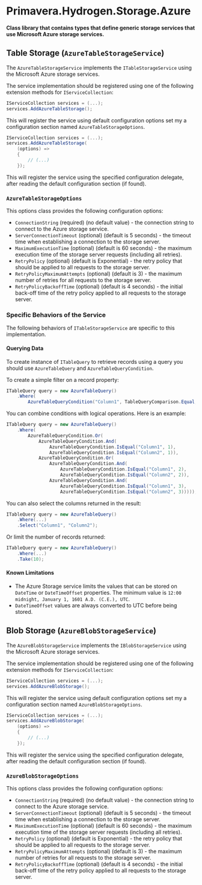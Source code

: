 # Primavera.Hydrogen.Storage.Azure

**Class library that contains types that define generic storage services that use Microsoft Azure storage services.**

## Table Storage (`AzureTableStorageService`)

The `AzureTableStorageService` implements the `ITableStorageService` using the Microsoft Azure storage services.

The service implementation should be registered using one of the following extension methods for `IServiceCollection`:

```csharp
IServiceCollection services = (...);
services.AddAzureTableStorage();
```

This will register the service using default configuration options set my a configuration section named `AzureTableStorageOptions`.

```csharp
IServiceCollection services = (...);
services.AddAzureTableStorage(
    (options) =>
    {
        // (...)
    });
```

This will register the service using the specified configuration delegate, after reading the default configuration section (if found).

### `AzureTableStorageOptions`

This options class provides the following configuration options:

- `ConnectionString` (required) (no default value) - the connection string to connect to the Azure storage service.
- `ServerConnectionTimeout` (optional) (default is 5 seconds) - the timeout time when establishing a connection to the storage server.
- `MaximumExecutionTime` (optional) (default is 60 seconds) - the maximum execution time of the storage server requests (including all retries).
- `RetryPolicy` (optional) (default is Exponential) - the retry policy that should be applied to all requests to the storage server.
- `RetryPolicyMaximumAttempts` (optional) (default is 3) - the maximum number of retries for all requests to the storage server.
- `RetryPolicyBackoffTime` (optional) (default is 4 seconds) - the initial back-off time of the retry policy applied to all requests to the storage server.

### Specific Behaviors of the Service

The following behaviors of `ITableStorageService` are specific to this implementation.

#### Querying Data

To create instance of `ITableQuery` to retrieve records using a query you should use `AzureTableQuery` and `AzureTableQueryCondition`.

To create a simple filter on a record property:

```csharp
ITableQuery query = new AzureTableQuery()
    .Where(
        AzureTableQueryCondition("Column1", TableQueryComparison.Equal, "10"));
```

You can combine conditions with logical operations. Here is an example:

```csharp
ITableQuery query = new AzureTableQuery()
    .Where(
        AzureTableQueryCondition.Or(
            AzureTableQueryCondition.And(
                AzureTableQueryCondition.IsEqual("Column1", 1),
                AzureTableQueryCondition.IsEqual("Column2", 1)),
            AzureTableQueryCondition.Or(
                AzureTableQueryCondition.And(
                    AzureTableQueryCondition.IsEqual("Column1", 2),
                    AzureTableQueryCondition.IsEqual("Column2", 2)),
                AzureTableQueryCondition.And(
                    AzureTableQueryCondition.IsEqual("Column1", 3),
                    AzureTableQueryCondition.IsEqual("Column2", 3)))));
```

You can also select the columns returned in the result:

```csharp
ITableQuery query = new AzureTableQuery()
    .Where(...)
    .Select("Column1", "Column2");
```

Or limit the number of records returned:

```csharp
ITableQuery query = new AzureTableQuery()
    .Where(...)
    .Take(10);
```

#### Known Limitations

- The Azure Storage service limits the values that can be stored on `DateTime` or `DateTimeOffset` properties. The minimum value is `12:00 midnight, January 1, 1601 A.D. (C.E.), UTC`.
- `DateTimeOffset` values are always converted to UTC before being stored.

## Blob Storage (`AzureBlobStorageService`)

The `AzureBlobStorageService` implements the `IBlobStorageService` using the Microsoft Azure storage services.

The service implementation should be registered using one of the following extension methods for `IServiceCollection`:

```csharp
IServiceCollection services = (...);
services.AddAzureBlobStorage();
```

This will register the service using default configuration options set my a configuration section named `AzureBlobStorageOptions`.

```csharp
IServiceCollection services = (...);
services.AddAzureBlobStorage(
    (options) =>
    {
        // (...)
    });
```

This will register the service using the specified configuration delegate, after reading the default configuration section (if found).

### `AzureBlobStorageOptions`

This options class provides the following configuration options:

- `ConnectionString` (required) (no default value) - the connection string to connect to the Azure storage service.
- `ServerConnectionTimeout` (optional) (default is 5 seconds) - the timeout time when establishing a connection to the storage server.
- `MaximumExecutionTime` (optional) (default is 60 seconds) - the maximum execution time of the storage server requests (including all retries).
- `RetryPolicy` (optional) (default is Exponential) - the retry policy that should be applied to all requests to the storage server.
- `RetryPolicyMaximumAttempts` (optional) (default is 3) - the maximum number of retries for all requests to the storage server.
- `RetryPolicyBackoffTime` (optional) (default is 4 seconds) - the initial back-off time of the retry policy applied to all requests to the storage server.